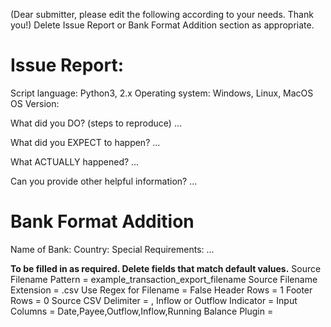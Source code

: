 (Dear submitter, please edit the following according to your needs. Thank you!)
Delete Issue Report or Bank Format Addition section as appropriate.

# Issue Report:
Script language: Python3, 2.x
Operating system: Windows, Linux, MacOS
OS Version: 

What did you DO? (steps to reproduce)
...

What did you EXPECT to happen?
...

What ACTUALLY happened?
...

Can you provide other helpful information?
...


# Bank Format Addition
Name of Bank:
Country:
Special Requirements:
...

**To be filled in as required. Delete fields that match default values.**
Source Filename Pattern = example_transaction_export_filename
Source Filename Extension = .csv
Use Regex for Filename = False
Header Rows = 1
Footer Rows = 0
Source CSV Delimiter = ,
Inflow or Outflow Indicator =
Input Columns = Date,Payee,Outflow,Inflow,Running Balance
Plugin =

